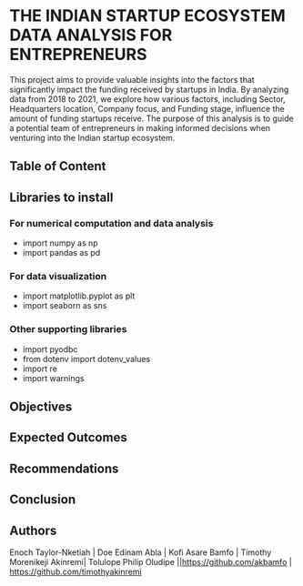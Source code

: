 # THE INDIAN STARTUP ECOSYSTEM DATA ANALYSIS FOR ENTREPRENEURS

This project aims to provide valuable insights into the factors that significantly impact the funding received by startups in India. By analyzing data from 2018 to 2021, we explore how various factors, including Sector, Headquarters location, Company focus, and Funding stage, influence the amount of funding startups receive. The purpose of this analysis is to guide a potential team of entrepreneurs in making informed decisions when venturing into the Indian startup ecosystem.

## Table of Content

## Libraries to install 
### For numerical computation and data analysis
 * import numpy as np
 * import pandas as pd
### For data visualization
 * import matplotlib.pyplot as plt
 * import seaborn as sns
### Other supporting libraries 
 * import pyodbc
 * from dotenv import dotenv_values
 * import re
 * import warnings

## Objectives
## Expected Outcomes 
## Recommendations 
## Conclusion

## Authors
Enoch Taylor-Nketiah | Doe Edinam Abla | Kofi Asare Bamfo | Timothy Morenikeji Akinremi| Tolulope Philip Oludipe
||https://github.com/akbamfo | https://github.com/timothyakinremi
